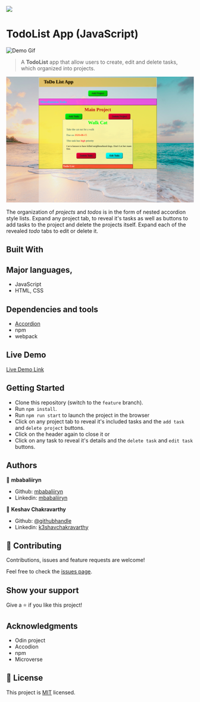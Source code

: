 ![](https://img.shields.io/badge/Microverse-blueviolet)

# TodoList App (JavaScript)

![Demo Gif](docs/DEMO.gif)

> A __TodoList__ app that allow users to create, edit and delete tasks, which organized into projects.

![Screenshot](docs/Screenshot.png)

The organization of _projects_ and _todos_ is in the form of nested accordion style lists. Expand any project tab, to reveal it's tasks as well as buttons to add tasks to the project and delete the projects itself. Expand each of the revealed _todo_ tabs to edit or delete it.

## Built With

## Major languages,
- JavaScript
- HTML, CSS

## Dependencies and tools
- [Accordion](https://www.npmjs.com/package/accordion)
- npm
- webpack

## Live Demo

[Live Demo Link](https://optimistic-volhard-bc7791.netlify.app/)


## Getting Started
- Clone this repository (switch to the `feature` branch).
- Run `npm install`.
- Run `npm run start` to launch the project in the browser
- Click on any project tab to reveal it's included tasks and the `add task` and `delete project` buttons. 
- Click on the header again to close it or
- Click on any task to reveal it's details and the `delete task` and `edit task` buttons.

## Authors

👤 **mbabaliiryn**

- Github: [mbabaliiryn](https://github.com/mbabaliiryn)
- Linkedin: [mbabaliiryn](https://www.linkedin.com/in/mbabali-iryn/)

👤 **Keshav Chakravarthy**

- Github: [@githubhandle](https://github.com/keshav-c)
- Linkedin: [k3shavchakravarthy ](https://www.linkedin.com/in/k3shavchakravarthy/)

## 🤝 Contributing

Contributions, issues and feature requests are welcome!

Feel free to check the [issues page](https://github.com/mbabaliiryn/TodoList/issues).

## Show your support

Give a ⭐️ if you like this project!

## Acknowledgments

- Odin project
- Accodion
- npm
- Microverse


## 📝 License

This project is [MIT](lic.url) licensed.
